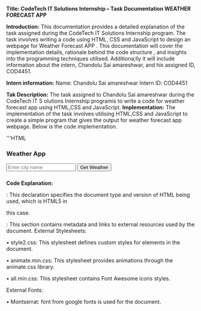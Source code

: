 **Title: CodeTech IT Solutions Internship – Task Documentation WEATHER FORECAST APP**

**Introduction:**
This documentation provides a detailed explanation of the task assigned during the CodeTech IT Solutions 
Internship program. The task involves writing a code using HTML, CSS and JavaScript to design an webpage for 
Weather Forecast APP . This documentation will cover the implementation details, rationale behind the code 
structure , and insights into the programming techniques utilised. Additiona;lly it will include information about the intern, Chandolu Sai amareshwar, and his assigned ID, COD4451.

**Intern information:**
Name: Chandolu Sai amareshwar
Intern ID: COD4451

**Tak Description:**
The task assigned to Chandolu Sai amareshwar during the CodeTech IT S olutions Internship programis to write 
a code for weather forecast app using HTML,CSS and JavaScript.
**Implementation:**
The implementation of the task involves utilising HTML,CSS and JavaScript to create a simple program that gives 
the output for weather forecast app webpage. Below is the code implementation. 

'''HTML
<!DOCTYPE html>

<head>

  <link rel="stylesheet" href="style2.css">
<link rel="stylesheet" href=
"https://cdnjs.cloudflare.com/ajax/libs/animate.css/4.1.1/animate.min.css">
<link rel="stylesheet" href=
"https://cdnjs.cloudflare.com/ajax/libs/font-awesome/5.15.1/css/all.min.css">
<link rel="stylesheet" href=
"https://fonts.googleapis.com/css2?family=Montserrat:wght@400;700&display=swap">
<title>Weather Forecast App</title>
</head>
<body>
<div class="container">
<div class="weather-card">
<h3>
Weather App
</h3>
<input type="text" id="city-input"
placeholder="Enter city name">
<button id="city-input-btn"
onclick="weatherFn($('#city-input').val())">
Get Weather
</button>
<div id="weather-info"
class="animate__animated animate__fadeIn">
<h3 id="city-name"></h3>
<p id="date"></p>
<!-- <img id="weather-icon" src="" alt="Weather Icon"> -->
<p id="temperature"></p>
<p id="description"></p>
<p id="wind-speed"></p>
</div>
</div>
</div>
<script src=
"https://code.jquery.com/jquery-3.6.0.min.js">
</script>
<script src=
"https://momentjs.com/downloads/moment.min.js">
</script>
<script src="script2.js"></script>
</body>
</html>

**Code Explanation:**
<!DOCTYPE html>: This declaration specifies the document type and version of HTML being used, which is HTML5 in 
this case.
<head>: This section contains metadata and links to external resources used by the document.
External Stylesheets:
  
• style2.css: This stylesheet defines custom styles for elements in the document.

• animate.min.css: This stylesheet provides animations through the animate.css library.

• all.min.css: This stylesheet contains Font Awesome icons styles.

External Fonts:

• Montserrat: font from google fonts is used for the document.

<title>: Sets the title of the document to "Weather Forecast App".

  <body>: This section contains the content of the document visible to the user.

    .container: This is a container for the content of the application.

.weather-card: This is a card-like container for the weather application.

<h3>: Displays the title "Weather App". It is heading tag and a paired tag.

  <input>: Allows users to input the name of a city for weather information.

<button>: When clicked, triggers a JavaScript function to fetch weather information for the entered city.

<div id="weather-info">: This div displays weather information fetched via JavaScript.

  <h3 id="city-name">: Displays the name of the city.
<p id="date">: Displays the current date.
<p id="temperature">: Displays the temperature.
<p id="description">: Displays a brief description of the weather.
<p id="wind-speed">: Displays the wind speed.

'''CSS:
body {
margin: 0;
font-family: 'Montserrat', sans-serif;
display: flex;
justify-content: center;
align-items: center;
height: 100vh;
background: linear-gradient(to right, #4CAF50, #2196F3);
}
.container {
text-align: center;
}
.weather-card {
background-color: rgba(255, 255, 255, 0.95);
border-radius: 20px;
padding: 20px;
box-shadow: 0 0 30px rgba(0, 0, 0, 0.1);
transition: transform 0.3s ease-in-out;
width: 450px;
}
.weather-card:hover {
transform: scale(1.05);
}
#city-input {
padding: 15px;
margin: 10px 0;
width: 70%;
border: 1px solid #ccc;
border-radius: 5px;
font-size: 16px;
}
#city-input:focus {
outline: none;
border-color: #2196F3;
}
#city-input::placeholder {
color: #aaa;
}
#city-input-btn {
padding: 10px;
background-color: #2196F3;
color: #fff;
border: none;
border-radius: 5px;
font-size: 16px;
cursor: pointer;
}
#city-input-btn:hover {
background-color: #1565C0;
}
#weather-info {
display: none;
}
#weather-icon {
width: 100px;
height: 100px;
}
#temperature {
font-size: 24px;
font-weight: bold;
margin: 8px 0;
}
#description {
font-size: 18px;
margin-bottom: 10px;
}
#wind-speed {
font-size: 16px;
color: rgb(255, 0, 0);
}
#date {
font-size: 14px;
color: rgb(255, 0, 0);
}

**Code Explanation: **
body: Styles applied to the body element.

• margin: 0;: Removes default margin.
• font-family: 'Montserrat', sans-serif;: Sets the font family to Montserrat, a sans-serif font.
• display: flex;: Uses Flexbox layout.
• justify-content: center;: Centers content horizontally.
• align-items: center;: Centers content vertically.
• height: 100vh;: Sets the height to 100% of the viewport height.
• background: linear-gradient(to right, #4CAF50, #2196F3);: Applies a linear gradient background from 
#4CAF50 to #2196F3, from left to right.
.container: Styles applied to elements with the class "container".
• text-align: center;: Centers text horizontally.
.weather-card: Styles applied to elements with the class "weather-card".
• background-color: rgba(255, 255, 255, 0.95);: Sets the background color to a semi-transparent white.
• border-radius: 20px;: Rounds the corners with a radius of 20px.
• padding: 20px;: Adds internal spacing of 20px.
• box-shadow: 0 0 30px rgba(0, 0, 0, 0.1);: Adds a shadow effect.
• transition: transform 0.3s ease-in-out;: Sets a transition effect for the transform property.
• width: 450px;: Sets a fixed width of 450px.
.weather-card:hover: Styles applied when hovering over elements with the class "weather-card".
• transform: scale(1.05);: Enlarges the element by 5% on hover.
#city-input: Styles applied to the element with the id "city-input".
• padding: 15px;: Adds internal spacing of 15px.
• margin: 10px 0;: Sets margin above and below the element to 10px.
• width: 70%;: Sets the width to 70% of its container.
• border: 1px solid #ccc;: Adds a 1px solid border with a light gray color.
• border-radius: 5px;: Rounds the corners with a radius of 5px.
• font-size: 16px;: Sets the font size to 16px.
#city-input:focus: Styles applied when the element with the id "city-input" is focused.
• outline: none;: Removes the default focus outline.
• border-color: #2196F3;: Changes the border color on focus to #2196F3.
#city-input::placeholder: Styles applied to the placeholder text of the element with the id "city-input".
• color: #aaa;: Sets the color of the placeholder text to light gray.
#city-input-btn: Styles applied to the element with the id "city-input-btn".
• padding: 10px;: Adds internal spacing of 10px.
• background-color: #2196F3;: Sets the background color to #2196F3.
color: #fff;: Sets the text color to white.
• border: none;: Removes the border.
• border-radius: 5px;: Rounds the corners with a radius of 5px.
• font-size: 16px;: Sets the font size to 16px.
• cursor: pointer;: Changes the cursor to a pointer on hover.
#city-input-btn:hover: Styles applied when hovering over the element with the id "city-input-btn".
• background-color: #1565C0;: Changes the background color to #1565C0 on hover.
#weather-info: Styles applied to the element with the id "weather-info".
• display: none;: Hides the element by default.
#temperature, #description, #wind-speed, #date: Styles applied to elements with the corresponding ids.
• font-size: Sets the font size.
• margin: Sets the margin.
• font-weight: Sets the font weight for temperature.
• color: Sets the text color for wind-speed and date.

'''JavaScript
const url =
'https://api.openweathermap.org/data/2.5/weather';
const apiKey =
'f00c38e0279b7bc85480c3fe775d518c';
$(document).ready(function () {
weatherFn('Pune');
});
async function weatherFn(cName) {
const temp =
`${url}?q=${cName}&appid=${apiKey}&units=metric`;
try {
const res = await fetch(temp);
const data = await res.json();
if (res.ok) {
weatherShowFn(data);
} else {
alert('City not found. Please try again.');
}
} catch (error) {
console.error('Error fetching weather data:', error);
}
}
function weatherShowFn(data) {
$('#city-name').text(data.name);
$('#date').text(moment().
format('MMMM Do YYYY, h:mm:ss a'));
$('#temperature').
html(`${data.main.temp}°C`);
$('#description').
text(data.weather[0].description);
$('#wind-speed').
html(`Wind Speed: ${data.wind.speed} m/s`);
$('#weather-icon').
attr('src',
`...`);
$('#weather-info').fadeIn();
}
**Code Explanation:**
Constants:
• url: Stores the base URL of the OpenWeatherMap API.
• apiKey: Stores the API key required for accessing the OpenWeatherMap API.
Document Ready Function:
• $(document).ready(function () {...}): This is a jQuery function that executes when the document (HTML) is 
fully loaded. It initiates the weatherFn function with the city name 'Pune'.
weatherFn Function:
• This function takes a city name (cName) as an argument.
• Constructs the API URL with the city name and API key.
• Attempts to fetch weather data from the OpenWeatherMap API using fetch and await.
• If the response is successful (res.ok), it calls the weatherShowFn function with the retrieved data. If not, it 
displays an alert indicating that the city was not found.
• Catches and handles any errors that may occur during the fetch process.
weatherShowFn Function:
• This function is responsible for displaying weather information on the webpage.
• It updates various HTML elements with the relevant weather data extracted from the API response.
• $('#city-name').text(data.name): Updates the element with the id city-name with the name of the city.
• $('#date').text(moment().format('MMMM Do YYYY, h:mm:ss a')): Updates the element with the id date with 
the current date and time using the Moment.js library.
• $('#temperature').html(${data.main.temp}°C): Updates the element with the id temperature with the 
temperature in Celsius.
• $('#description').text(data.weather[0].description): Updates the element with the id description with the 
weather description.
• $('#wind-speed').html(Wind Speed: ${data.wind.speed} m/s): Updates the element with the id wind-speed
with the wind speed.
• $('#weather-icon').attr('src', '...'): Updates the src attribute of the element with the id weather-icon with the 
appropriate weather icon URL (which is omitted in the provided code).
• $('#weather-info').fadeIn(): Fades in the element with the id weather-info, presumably displaying it on the 
webpage.

**Rationale:**
The program utilizes the HTML code for providing the structure for the webpage, CSS Code provides the 
decoration for the web page for looking more attractive and JavaScript code provides the functionality for the web page 
so that it works effectively. 

**Conclusion:**
In conclusion, the task assigned to Chandolu Sai amareshwar during the CodeTech IT solutions internship program 
involved writing a code using Web technologies to provide a webpage for Weather Forecast APP. The implemented 
solution successfully accomplishes this task using HTML, CSS and JavaScript. This documentation provides insights into implementation details, code explanation, and rationale behind the chosen approach. Chandolu Sai amareshwar with Intern ID COD4451, has effectively completed this task as part of the internship program. 
This concludes the documentation for the task “Weather Forecast APP” assigned during the CodeTech IT Solutions 
internship program.
